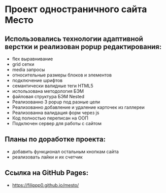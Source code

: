 # **Проект одностраничного сайта Место**
## Использовались технологии адаптивной верстки и реализован popup редактирования:
* flex выравнивание
* grid сетки
* media запросы
* относительные размеры блоков и элементов
* подключение шрифтов
* семантически валидные теги HTML5
* использована методология БЭМ
* файловая структура БЭМ Nested
* Реализованно 3 popup под разные цели
* Реализованно добавление и удаление карточек из галлереи
* Реализованна валидация форм через js
* Код полностью переписан на ООП
* Подключен сервер для работы с сайтом
## Планы по доработке проекта:
* добавить функционал остальным кнопкам сайта
* реализовать лайки и их счетчик
## Ссылка на GitHub Pages:
* https://filippp0.github.io/mesto/
